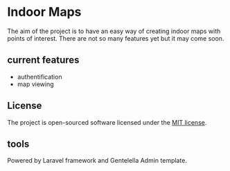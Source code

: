 # Indoor Maps
The aim of the project is to have an easy way of creating indoor maps with points of interest.
There are not so many features yet but it may come soon.

## current features
- authentification
- map viewing

## License
The project is open-sourced software licensed under the [MIT license](http://opensource.org/licenses/MIT).

## tools
Powered by Laravel framework and Gentelella Admin template.
